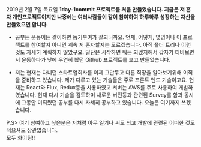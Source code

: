 2019년 2월 7일 목요일 
**1day-1commit 프로젝트를 처음 만들었습니다. 
지금은 저 혼자 개인프로젝트이지만 나중에는 여러사람들이 같이 참여하여 하루하루 성장하는 자신을 만들었으면 합니다.** 

- 공부든 운동이든 같이하면 동기부여가 잘되니까요. 언제, 어떻게, 몇명이나 이 프로젝트를 참여할지 아니면 계속 저 혼자할지는 모르겠습니다.
아직 폴더 트리나 이런것도 자세히 계획하지 않았구요. 일단은 시작하면 뭐든 되겠지해서 갑자기 티비보면서 운동하다가 낮에 우연히 봤던 Github 프로젝트를 
보고 만들었습니다.

- 저는 현재는 다니던 스타트업회사를 이제 그만두고 다른 직장을 알아보기위해 이직을 준비하고 있습니다.
제가 다루고 있는 기술들은 주로 프론트 엔드 기술이고요. 현재는 React와 Flux, Redux등을 사용하였고 서버는 AWS를 주로 사용하여 개발하였습니다.
현재 다시 기술을 검토하며 새로운 버전등과 관련된 Survey를 함과 동시에 그동안 미뤄뒀던 공부를 다시 자세히 공부하고 있습니다. 
오늘은 여기까지 쓰겠습니다. 
 

P.S> 여기 참여하고 싶은분은 저처럼 아무 일기나 써도 되고 개발에 관련된 어떠한 것도 적으셔도 상관없습니다.  
모두 화이팅!!
